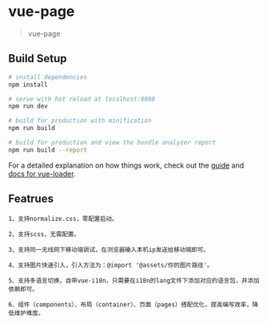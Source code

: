 # vue-page

> vue-page

## Build Setup

``` bash
# install dependencies
npm install

# serve with hot reload at localhost:8080
npm run dev

# build for production with minification
npm run build

# build for production and view the bundle analyzer report
npm run build --report
```

For a detailed explanation on how things work, check out the [guide](http://vuejs-templates.github.io/webpack/) and [docs for vue-loader](http://vuejs.github.io/vue-loader).

## Featrues

```
1、支持normalize.css，零配置启动。

2、支持scss，无需配置。

3、支持同一无线网下移动端调试，在浏览器输入本机ip发送给移动端即可。

4、支持图片快速引入，引入方法为：@import '@assets/你的图片路径'。

5、支持多语言切换，自带vue-i18n，只需要在i18n的lang文件下添加对应的语言包，并添加依赖即可。

6、组件（components）、布局（container）、页面（pages）搭配优化，提高编写效率，降低维护难度。
```
